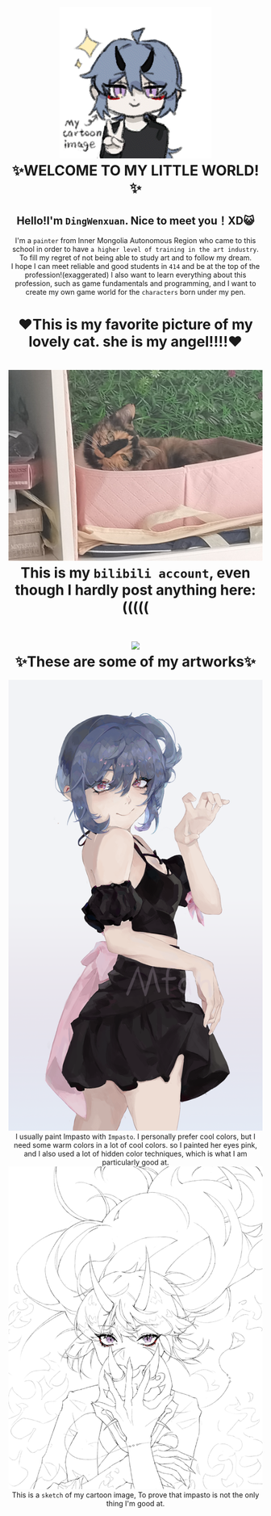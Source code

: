 <div align=center>

![image](https://raw.githubusercontent.com/moufan666/moufan666/main/me.gif)<br>
:sparkles:WELCOME TO MY LITTLE WORLD!:sparkles:
==
Hello!I'm `DingWenxuan`. Nice to meet you！XD:smiley_cat:
- 
I'm a `painter` from Inner Mongolia Autonomous Region
who came to this school in order to have `a higher level of training in the art industry`. To fill my regret of not being able to study art and to follow my dream.<br>
I hope I can meet reliable and good students in `414` and be at the top of the profession!(exaggerated) I also want to learn everything about this profession, such as game fundamentals and programming, and I want to create my own game world for the `characters` born under my pen.<br>

#  :heart:This is my favorite picture of my lovely cat. she is my angel!!!!:heart:
![image](https://raw.githubusercontent.com/moufan666/moufan666/main/images/IMG_20210511_122424.png)
This is my `bilibili account`, even though I hardly post anything here:(((((<br>
===
[![](https://img.shields.io/badge/my-Bilibili-pink.svg)](https://space.bilibili.com/14388078?spm_id_from=333.1007.0.0)<br>
:sparkles:These are some of my artworks:sparkles:
====
![image](https://raw.githubusercontent.com/moufan666/moufan666/main/practice.png)
I usually paint Impasto with `Impasto`. I personally prefer cool colors, but I need some warm colors in a lot of cool colors. so I painted her eyes pink, and I also used a lot of hidden color techniques, which is what I am particularly good at.
![image](https://raw.githubusercontent.com/moufan666/moufan666/main/myself.png)
This is a `sketch` of my cartoon image, To prove that impasto is not the only thing I'm good at.
